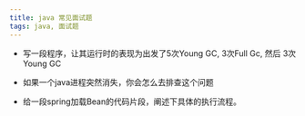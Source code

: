 ```yaml
---
title: java 常见面试题
tags: java, 面试题
---
```


- 写一段程序，让其运行时的表现为出发了5次Young GC, 3次Full Gc, 然后 3次Young GC

- 如果一个java进程突然消失，你会怎么去排查这个问题

- 给一段spring加载Bean的代码片段，阐述下具体的执行流程。
